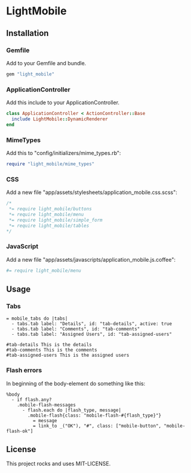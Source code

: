# LightMobile

## Installation


### Gemfile

Add to your Gemfile and bundle.

```ruby
gem "light_mobile"
```

### ApplicationController

Add this include to your ApplicationController.

```ruby
class ApplicationController < ActionController::Base
  include LightMobile::DynamicRenderer
end
```

### MimeTypes

Add this to "config/initializers/mime_types.rb":

```ruby
require "light_mobile/mime_types"
```

### CSS

Add a new file "app/assets/stylesheets/application_mobile.css.scss":

```scss
/*
 *= require light_mobile/buttons
 *= require light_mobile/menu
 *= require light_mobile/simple_form
 *= require light_mobile/tables
*/
```

### JavaScript

Add a new file "app/assets/javascripts/application_mobile.js.coffee":
```coffee
#= require light_mobile/menu
```

## Usage

### Tabs

```haml
= mobile_tabs do |tabs|
  - tabs.tab label: "Details", id: "tab-details", active: true
  - tabs.tab label: "Comments", id: "tab-comments"
  - tabs.tab label: "Assigned Users", id: "tab-assigned-users"

#tab-details This is the details
#tab-comments This is the comments
#tab-assigned-users This is the assigned users
```

### Flash errors

In beginning of the body-element do something like this:
```haml
%body
  - if flash.any?
    .mobile-flash-messages
      - flash.each do |flash_type, message|
        .mobile-flash{class: "mobile-flash-#{flash_type}"}
          = message
          = link_to _("OK"), "#", class: ["mobile-button", "mobile-flash-ok"]
```

## License

This project rocks and uses MIT-LICENSE.

